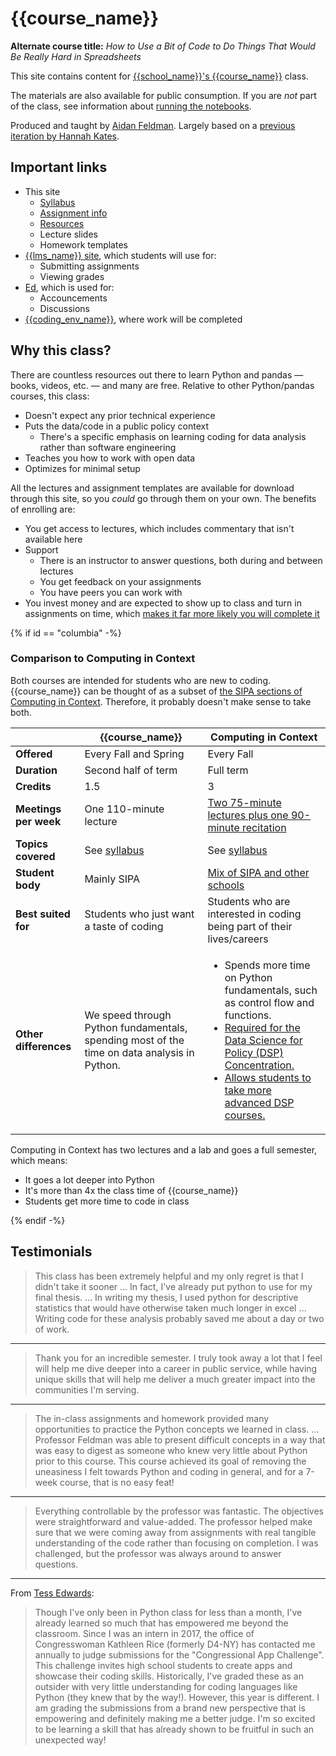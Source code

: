 # {{course_name}}

**Alternate course title:** _How to Use a Bit of Code to Do Things That Would Be Really Hard in Spreadsheets_

This site contains content for [{{school_name}}'s {{course_name}}](syllabus.md) class.

The materials are also available for public consumption. If you are _not_ part of the class, see information about [running the notebooks](resources.md#jupyter-outside-this-course).

Produced and taught by [Aidan Feldman](https://api.afeld.me/). Largely based on a [previous iteration by Hannah Kates](https://github.com/hannahkates/nyu-python-public-policy).

## Important links

- This site
  - [Syllabus](syllabus.md)
  - [Assignment info](assignments.md)
  - [Resources](resources.md)
  - Lecture slides
  - Homework templates
- [{{lms_name}} site]({{lms_url}}), which students will use for:
  - Submitting assignments
  - Viewing grades
- [Ed]({{discussions_url}}), which is used for:
  - Accouncements
  - Discussions
- [{{coding_env_name}}]({{coding_env_url}}), where work will be completed

## Why this class?

There are countless resources out there to learn Python and pandas — books, videos, etc. — and many are free. Relative to other Python/pandas courses, this class:

- Doesn't expect any prior technical experience
- Puts the data/code in a public policy context
  - There's a specific emphasis on learning coding for data analysis rather than software engineering
- Teaches you how to work with open data
- Optimizes for minimal setup

All the lectures and assignment templates are available for download through this site, so you _could_ go through them on your own. The benefits of enrolling are:

- You get access to lectures, which includes commentary that isn't available here
- Support
  - There is an instructor to answer questions, both during and between lectures
  - You get feedback on your assignments
  - You have peers you can work with
- You invest money and are expected to show up to class and turn in assignments on time, which [makes it far more likely you will complete it](https://mashable.com/archive/warning-college-may-be-a-waste-of-your-time-and-money)

{% if id == "columbia" -%}

### Comparison to Computing in Context

Both courses are intended for students who are new to coding. {{course_name}} can be thought of as a subset of [the SIPA sections of Computing in Context](https://computing-in-context.afeld.me/). Therefore, it probably doesn't make sense to take both.

|                       | {{course_name}}                                                                             | Computing in Context                                                                                                                                                                                                                                  |
| --------------------- | ------------------------------------------------------------------------------------------- | ----------------------------------------------------------------------------------------------------------------------------------------------------------------------------------------------------------------------------------------------------- |
| **Offered**           | Every Fall and Spring                                                                                | Every Fall                                                                                                                                                                                                                                            |
| **Duration**          | Second half of term                                                                         | Full term                                                                                                                                                                                                                                             |
| **Credits**           | 1.5                                                                                         | 3                                                                                                                                                                                                                                                     |
| **Meetings per week** | One 110-minute lecture                                                                      | [Two 75-minute lectures plus one 90-minute recitation][cic-meeting]                                                                                                                                                                                   |
| **Topics covered**    | See [syllabus](syllabus.md#schedule)                                                        | See [syllabus](https://computing-in-context.afeld.me/#schedule)                                                                                                                                                                                       |
| **Student body**      | Mainly SIPA                                                                                 | [Mix of SIPA and other schools][cic-structure]                                                                                                                                                                                                        |
| **Best suited for**   | Students who just want a taste of coding                                                    | Students who are interested in coding being part of their lives/careers                                                                                                                                                                               |
| **Other differences** | We speed through Python fundamentals, spending most of the time on data analysis in Python. | <ul><li>Spends more time on Python fundamentals, such as control flow and functions.</li><li>[Required for the Data Science for Policy (DSP) Concentration.][dsp]</li><li>[Allows students to take more advanced DSP courses.][cic-prereq]</li></ul> |

[dsp]: https://www.sipa.columbia.edu/sipa-education/bulletin/dsp
[cic-meeting]: https://computing-in-context.afeld.me/#meeting-information
[cic-structure]: https://computing-in-context.afeld.me/#contexts-and-structure
[cic-prereq]: https://computing-in-context.afeld.me/#relationship-to-other-courses

Computing in Context has two lectures and a lab and goes a full semester, which means:

- It goes a lot deeper into Python
- It's more than 4x the class time of {{course_name}}
- Students get more time to code in class

{% endif -%}

## Testimonials

> This class has been extremely helpful and my only regret is that I didn't take it sooner … In fact, I've already put python to use for my final thesis. … In writing my thesis, I used python for descriptive statistics that would have otherwise taken much longer in excel … Writing code for these analysis probably saved me about a day or two of work.

---

> Thank you for an incredible semester. I truly took away a lot that I feel will help me dive deeper into a career in public service, while having unique skills that will help me deliver a much greater impact into the communities I'm serving.

---

> The in-class assignments and homework provided many opportunities to practice the Python concepts we learned in class. … Professor Feldman was able to present difficult concepts in a way that was easy to digest as someone who knew very little about Python prior to this course. This course achieved its goal of removing the uneasiness I felt towards Python and coding in general, and for a 7-week course, that is no easy feat!

---

> Everything controllable by the professor was fantastic. The objectives were straightforward and value-added. The professor helped make sure that we were coming away from assignments with real tangible understanding of the code rather than focusing on completion. I was challenged, but the professor was always around to answer questions.

---

From [Tess Edwards](https://www.linkedin.com/in/tess-edwards/):

> Though I've only been in Python class for less than a month, I've already learned so much that has empowered me beyond the classroom. Since I was an intern in 2017, the office of Congresswoman Kathleen Rice (formerly D4-NY) has contacted me annually to judge submissions for the "Congressional App Challenge". This challenge invites high school students to create apps and showcase their coding skills. Historically, I've graded these as an outsider with very little understanding for coding languages like Python (they knew that by the way!). However, this year is different. I am grading the submissions from a brand new perspective that is empowering and definitely making me a better judge. I'm so excited to be learning a skill that has already shown to be fruitful in such an unexpected way!
